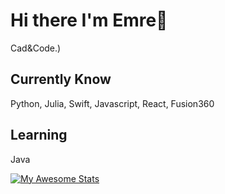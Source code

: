 #  Hi there I'm Emre👋

Cad&Code.)

## Currently Know
Python, Julia, Swift, Javascript, React, Fusion360

## Learning
Java 



[![My Awesome Stats](https://awesome-github-stats.azurewebsites.net/user-stats/EmreDay1?cardType=level&theme=vue-dark&preferLogin=false)](https://git.io/awesome-stats-card)
